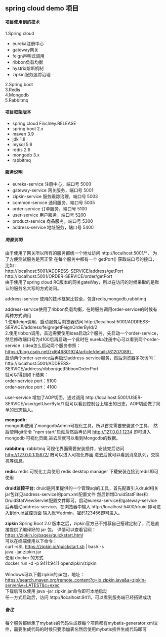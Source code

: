 spring cloud demo 项目
-
#### 项目使用到的技术
1.Spring cloud  
* eureka注册中心
* gateway网关
* feign声明式调用
* ribbon负载均衡
* hystrix熔断机制  
* zipkin服务追踪治理
    
2.Spring boot  
3.Redis  
4.Mongodb  
5.Rabbitmq

#### 项目框架版本
- spring cloud Finchley.RELEASE
- spring boot 2.x
- maven 3.9
- jdk 1.8
- mysql 5.9
- redis 2.9
- mongodb 3.x
- rabbitmq

#### 服务说明
- eureka-service 注册中心，端口号 5000
- gateway-service 网关服务，端口号 5001
- zipkin-service 服务跟踪治理，端口号 5003
- common-service 通用服务，端口号 5005
- order-service 订单服务，端口号 5100
- user-service 用户服务，端口号 5200
- product-service 商品服务，端口号 5300
- address-service 地址服务，端口号 5400



##### 简要说明
由于使用了网关所以所有的服务都统一个地址访问 http://localhost:5001/*， 为了方便测试服务是否正常
在每个服务中都有一个 getPort() 获取端口号的接口，比如：</br>
http://localhost:5001/ADDRESS-SERVICE/address/getPort </br>
http://localhost:5001/ORDER-SERVICE/order/getPort </br>
由于使用了spring cloud RC版本的网关gateWay，所以在访问的时候采取的是默认的服务名大写的方式访问。

address-service 使用的技术框架比较全，包含redis,mongodb,rabbitmq

address-service使用了ribbon负载均衡，在跨服务调用order-service的时候有两种方式调用<br/>
1.使用feign调用，启动服务后浏览器访问 http://localhost:5001/ADDRESS-SERVICE/address/feign/getFeignOrderById/2 <br/>
2.使用ribbon调用，首选需要使用idea启动2个服务，先启动一个order-service，然后修改端口号为4100后再启动一个此时在
eureka注册中心可以看到两个order-service（idea怎么启动两个服务参照：https://blog.csdn.net/zxl646801924/article/details/81207089）<br/>
启动两个order-service后再启动address-service服务，然后浏览器多次访问：<br/>
http://localhost:5001/ADDRESS-SERVICE/address/ribbon/getRibbonOrderPort <br/>
就可以得到如下结果： <br/>
order-service port：5100 <br/>
order-service port：4100 <br/>  

user-service 增加了AOP切面，通过调用 http://localhost:5001/USER-SERVICE/user/getUserById/1 就可以看到控制台上输出的日志，AOP切面做了简单的日志输入。  


**mongodb:**  
mongodb使用了mongodbAdmin可视化工具，所以首先需要安装这个工具，
然后使用git命令 "npm start"启动后然后再访问 http://127.0.0.1:1234 即可进入mongodb
可视化页面,进去后就可以看到Mongodb的数据。

**rabbitmq:**
rabbitmq 可视化界面需要安装插件，安装完后访问  http://127.0.0.1:15672/ 既可以进入可视化界面
进去后就可以看到消息队列，交换机等信息。

**redis:**
redis 可视化工具使用 redis desktop manager 下载安装连接到redis即可使用

**druid监控平台:**
druid是阿里提供的一个管理sql的工具，首先配置引入druid相关jar包详见address-service的pom.xml配置文件
然后新增DruidStatFilter和DruidStatViewServlet配置文件即可。启动eureka-service和gateway-service
后再启动address-service，在浏览器中输入 http://localhost:5400/druid 即可进入到druid监控页面
输入账号admin，密码123456即可进入。

**zipkin**
Spring Boot 2.0 版本之后，zipkin官方已不推荐自己搭建定制了，而是直接提供了编译好的 jar 包。
详情可以查看官网：https://zipkin.io/pages/quickstart.html
<br/>
可以在终端使用以下命令：
<br/>
curl -sSL https://zipkin.io/quickstart.sh | bash -s     <br/>
java -jar zipkin.jar
<br/>
使用 docker 的方式
<br/>
docker run -d -p 9411:9411 openzipkin/zipkin
<br/><br/>
Windows可以下载zipkin的jar包，地址：https://search.maven.org/remote_content?g=io.zipkin.java&a=zipkin-server&v=LATEST&c=exec
<br/>
下载后可以使用 java -jar zipkin.jar命令即可本地启动
<br/>
任一方式启动后，访问 http://localhost:9411，可以看到服务端已经搭建成功

##### 备注
每个服务都继承了mybatis的代码生成器每个项目都有mybatis-generator.xml文件，需要生成代码的时候只要添加表名然后使用mybatis插件生成代码即可


